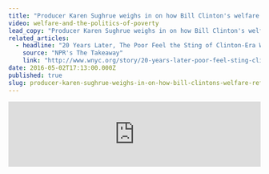 ```yaml
---
title: "Producer Karen Sughrue weighs in on how Bill Clinton's welfare reform has fared"
video: welfare-and-the-politics-of-poverty
lead_copy: "Producer Karen Sughrue weighs in on how Bill Clinton's welfare reform has fared"
related_articles:
  - headline: "20 Years Later, The Poor Feel the Sting of Clinton-Era Welfare Reform"
    source: "NPR's The Takeaway"
    link: "http://www.wnyc.org/story/20-years-later-poor-feel-sting-clinton-era-welfare-reform/"
date: 2016-05-02T17:13:00.000Z
published: true
slug: producer-karen-sughrue-weighs-in-on-how-bill-clintons-welfare-reform-has-fared
---
```

<iframe frameborder="0" scrolling="no" height="130" width="100%" src="https://www.wnyc.org/widgets/ondemand_player/takeaway/#file=/audio/json/601564/&amp;share=1"></iframe>

